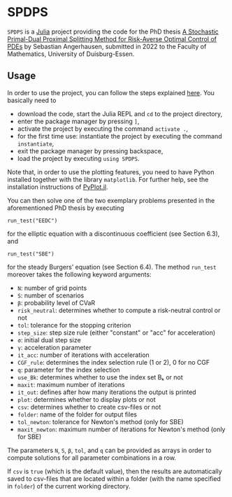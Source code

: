 # SPDPS

`SPDPS` is a [Julia](https://julialang.org/) project providing the code for the PhD thesis [A Stochastic Primal-Dual Proximal Splitting Method for Risk-Averse Optimal Control of PDEs](https://doi.org/10.17185/duepublico/78165) by Sebastian Angerhausen, submitted in 2022 to the Faculty of Mathematics, University of Duisburg-Essen.

## Usage

In order to use the project, you can follow the steps explained [here](https://pkgdocs.julialang.org/v1/environments/#Using-someone-else's-project). You basically need to

- download the code, start the Julia REPL and `cd` to the project directory,
- enter the package manager by pressing `]`,
- activate the project by executing the command `activate .`,
- for the first time use: instantiate the project by executing the command `instantiate`,
- exit the package manager by pressing backspace,
- load the project by executing `using SPDPS`.

Note that, in order to use the plotting features, you need to have Python installed together with the library `matplotlib`. For further help, see the installation instructions of [PyPlot.jl](https://github.com/JuliaPy/PyPlot.jl#installation).

You can then solve one of the two exemplary problems presented in the aforementioned PhD thesis by executing

    run_test("EEDC")

for the elliptic equation with a discontinuous coefficient (see Section 6.3), and

    run_test("SBE")

for the steady Burgers’ equation (see Section 6.4). The method `run_test` moreover takes the following keyword arguments:

- `N`: number of grid points
- `S`: number of scenarios
- `β`: probability level of CVaR
- `risk_neutral`: determines whether to compute a risk-neutral control or not
- `tol`: tolerance for the stopping criterion
- `step_size`: step size rule (either "constant" or "acc" for acceleration)
- `σ`: initial dual step size
- `γ`: acceleration parameter
- `it_acc`: number of iterations with acceleration
- `CGF_rule`: determines the index selection rule (1 or 2), 0 for no CGF
- `q`: parameter for the index selection
- `use_Bk`: determines whether to use the index set Bₖ or not
- `maxit`: maximum number of iterations
- `it_out`: defines after how many iterations the output is printed
- `plot`: determines whether to display plots or not
- `csv`: determines whether to create csv-files or not
- `folder`: name of the folder for output files
- `tol_newton`: tolerance for Newton's method (only for SBE)
- `maxit_newton`: maximum number of iterations for Newton's method (only for SBE)

The parameters `N`, `S`, `β`, `tol`, and `q` can be provided as arrays in order to compute solutions for all parameter combinations in a row.

If `csv` is `true` (which is the default value), then the results are automatically saved to csv-files that are located within a folder (with the name specified in `folder`) of the current working directory.
